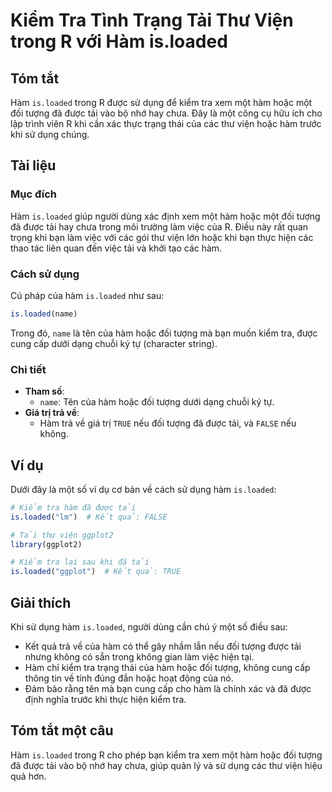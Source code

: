 <!--
Meta Description: # Kiểm Tra Tình Trạng Tải Thư Viện trong R với Hàm is.loaded ## Tóm tắt Hàm `is.loaded` trong R được sử dụng để kiểm tra xem một hàm hoặc một đối tượn...
Meta Keywords: hàm, tải, loaded, được, một
-->

# Kiểm Tra Tình Trạng Tải Thư Viện trong R với Hàm is.loaded

## Tóm tắt
Hàm `is.loaded` trong R được sử dụng để kiểm tra xem một hàm hoặc một đối tượng đã được tải vào bộ nhớ hay chưa. Đây là một công cụ hữu ích cho lập trình viên R khi cần xác thực trạng thái của các thư viện hoặc hàm trước khi sử dụng chúng.

## Tài liệu
### Mục đích
Hàm `is.loaded` giúp người dùng xác định xem một hàm hoặc một đối tượng đã được tải hay chưa trong môi trường làm việc của R. Điều này rất quan trọng khi bạn làm việc với các gói thư viện lớn hoặc khi bạn thực hiện các thao tác liên quan đến việc tải và khởi tạo các hàm.

### Cách sử dụng
Cú pháp của hàm `is.loaded` như sau:
```R
is.loaded(name)
```
Trong đó, `name` là tên của hàm hoặc đối tượng mà bạn muốn kiểm tra, được cung cấp dưới dạng chuỗi ký tự (character string).

### Chi tiết
- **Tham số**: 
  - `name`: Tên của hàm hoặc đối tượng dưới dạng chuỗi ký tự.
- **Giá trị trả về**: 
  - Hàm trả về giá trị `TRUE` nếu đối tượng đã được tải, và `FALSE` nếu không.

## Ví dụ
Dưới đây là một số ví dụ cơ bản về cách sử dụng hàm `is.loaded`:

```R
# Kiểm tra hàm đã được tải
is.loaded("lm")  # Kết quả: FALSE

# Tải thư viện ggplot2
library(ggplot2)

# Kiểm tra lại sau khi đã tải
is.loaded("ggplot")  # Kết quả: TRUE
```

## Giải thích
Khi sử dụng hàm `is.loaded`, người dùng cần chú ý một số điều sau:
- Kết quả trả về của hàm có thể gây nhầm lẫn nếu đối tượng được tải nhưng không có sẵn trong không gian làm việc hiện tại.
- Hàm chỉ kiểm tra trạng thái của hàm hoặc đối tượng, không cung cấp thông tin về tính đúng đắn hoặc hoạt động của nó.
- Đảm bảo rằng tên mà bạn cung cấp cho hàm là chính xác và đã được định nghĩa trước khi thực hiện kiểm tra.

## Tóm tắt một câu
Hàm `is.loaded` trong R cho phép bạn kiểm tra xem một hàm hoặc đối tượng đã được tải vào bộ nhớ hay chưa, giúp quản lý và sử dụng các thư viện hiệu quả hơn.